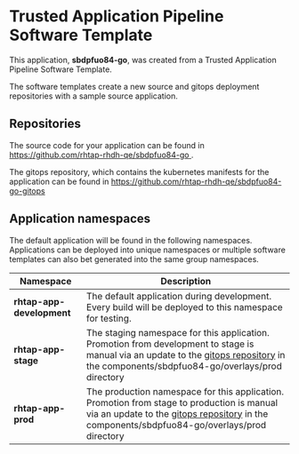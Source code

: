 # Trusted Application Pipeline Software Template

This application, **sbdpfuo84-go**, was created from a Trusted Application Pipeline Software Template.

The software templates create a new source and gitops deployment repositories with a sample source application. 

## Repositories

The source code for your application can be found in [https://github.com/rhtap-rhdh-qe/sbdpfuo84-go ](https://github.com/rhtap-rhdh-qe/sbdpfuo84-go ).
 
The gitops repository, which contains the kubernetes manifests for the application can be found in 
[https://github.com/rhtap-rhdh-qe/sbdpfuo84-go-gitops ](https://github.com/rhtap-rhdh-qe/sbdpfuo84-go-gitops ) 

## Application namespaces 

The default application will be found in the following namespaces. Applications can be deployed into unique namespaces or multiple software templates can also bet generated into the same group namespaces.  

|  Namespace   |  Description   |  
| -------- | -------- |   
| **rhtap-app-development** | The default application during development. Every build will be deployed to this namespace for testing. | 
| **rhtap-app-stage** | The staging namespace for this application. Promotion from development to stage is manual via an update to the [gitops repository](https://github.com/rhtap-rhdh-qe/sbdpfuo84-go-gitops ) in the components/sbdpfuo84-go/overlays/prod directory |  
| **rhtap-app-prod** | The production namespace for this application. Promotion from stage to production is manual via an update to the [gitops repository](https://github.com/rhtap-rhdh-qe/sbdpfuo84-go-gitops ) in the components/sbdpfuo84-go/overlays/prod directory | 